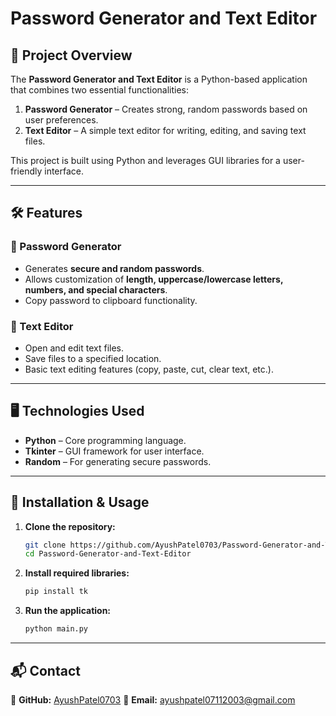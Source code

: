 # Password Generator and Text Editor

## 📌 Project Overview
The **Password Generator and Text Editor** is a Python-based application that combines two essential functionalities:
1. **Password Generator** – Creates strong, random passwords based on user preferences.
2. **Text Editor** – A simple text editor for writing, editing, and saving text files.

This project is built using Python and leverages GUI libraries for a user-friendly interface.

---

## 🛠️ Features
### 🔑 Password Generator
- Generates **secure and random passwords**.
- Allows customization of **length, uppercase/lowercase letters, numbers, and special characters**.
- Copy password to clipboard functionality.

### 📝 Text Editor
- Open and edit text files.
- Save files to a specified location.
- Basic text editing features (copy, paste, cut, clear text, etc.).

---

## 🖥️ Technologies Used
- **Python** – Core programming language.
- **Tkinter** – GUI framework for user interface.
- **Random** – For generating secure passwords.

---

## 🚀 Installation & Usage
1. **Clone the repository:**
   ```sh
   git clone https://github.com/AyushPatel0703/Password-Generator-and-Text-Editor.git
   cd Password-Generator-and-Text-Editor
   ```
2. **Install required libraries:**
   ```sh
   pip install tk
   ```
3. **Run the application:**
   ```sh
   python main.py
   ```

---

## 📬 Contact
🔗 **GitHub:** [AyushPatel0703](https://github.com/AyushPatel0703)
📧 **Email:**  ayushpatel07112003@gmail.com

